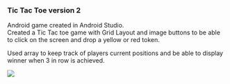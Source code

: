 ### Tic Tac Toe version 2
Android game created in Android Studio.   
Created a Tic Tac toe game with Grid Layout and image buttons to be able to click on the screen and drop a yellow or red
token.  

Used array to keep track of players current positions and be able to display winner when 3 in row is achieved.  

![](images/tictactGameView.png)

